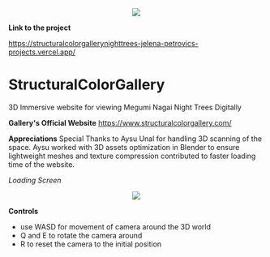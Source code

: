 <p align="center">
  <img src="https://github.com/Dinoel27/StructuralColorGallery/assets/28908217/288d1230-f06d-404d-a3fb-71734e71d278" />
</p>

**Link to the project**

https://structuralcolorgallerynighttrees-jelena-petrovics-projects.vercel.app/

# StructuralColorGallery

3D Immersive website for viewing Megumi Nagai Night Trees Digitally 

**Gallery's Official Website**
https://www.structuralcolorgallery.com/

**Appreciations**
Special Thanks to Aysu Unal for handling 3D scanning of the space. Aysu worked with 3D assets optimization in Blender to ensure lightweight meshes and texture compression contributed to faster loading time of the website.  

_Loading Screen_
<p align="center">
  <img src="https://github.com/Dinoel27/StructuralColorGallery/assets/28908217/694f7818-4268-45b5-887f-b3b047c2fbe0" />
</p>

**Controls**
- use WASD for movement of camera around the 3D world
- Q and E to rotate the camera around
- R to reset the camera to the initial position

  
